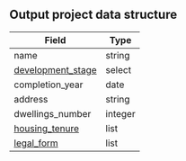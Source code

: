 
## Output project data structure

| Field                                                        | Type    |
|--------------------------------------------------------------|---------|
| name                                                         | string  |
| [development_stage](./classification/development_stages.csv) | select  |
| completion_year                                              | date    |
| address                                                      | string  |
| dwellings_number                                             | integer |
| [housing_tenure](./classification/housing_tenures.csv)       | list    |
| [legal_form](./classification/legal_forms.csv)               | list    |
